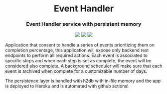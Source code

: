 <h1 align="center">Event Handler</h1>
<h3 align="center">Event Handler service with persistent memory</h3>

<p align="center" >
  <img src="https://img.shields.io/badge/Java-ED8B00?style=for-the-badge&logo=java&logoColor=white" />
  <img src="https://img.shields.io/badge/Spring-6DB33F?style=for-the-badge&logo=spring&logoColor=white" />
  <img src="https://img.shields.io/badge/Heroku-430098?style=for-the-badge&logo=heroku&logoColor=white" />
</p>

<p> Application that consent to handle a series of events prioritizing them on completion percentage, this application will expose only backend rest endpoints
to perform all required actions. Each event is associated to specific steps and when each step is set as complete, the event will be considered also complete.
A background scheduler will make sure that each event is archived when complete for a customizable number of days. </p>

<p> The persistence layer is handled with h2db with in-file memory and the app is deployed to Heroku and is automated with github actions! </p>
